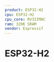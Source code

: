 ```yaml
---
product: ESP32-H2
cpu: ESP32-H2
cpu_core: RV32IMAC
ram: 320K SRAM
vendor: Espressif
---
```


# ESP32-H2

